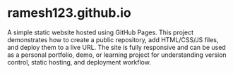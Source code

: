 # ramesh123.github.io
A simple static website hosted using GitHub Pages. This project demonstrates how to create a public repository, add HTML/CSS/JS files, and deploy them to a live URL. The site is fully responsive and can be used as a personal portfolio, demo, or learning project for understanding version control, static hosting, and deployment workflow.
